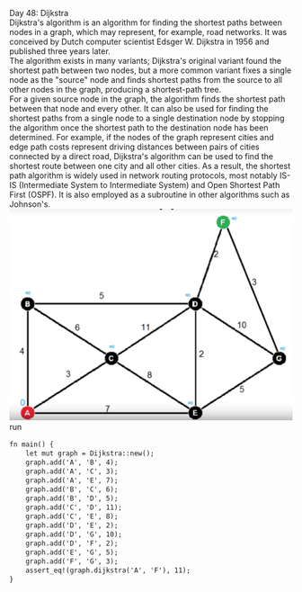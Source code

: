 Day 48: Dijkstra
<br>
Dijkstra's algorithm is an algorithm for finding the shortest paths between nodes in a graph, which may represent, for example, road networks. It was conceived by Dutch computer scientist Edsger W. Dijkstra in 1956 and published three years later.
<br>
The algorithm exists in many variants; Dijkstra's original variant found the shortest path between two nodes, but a more common variant fixes a single node as the "source" node and finds shortest paths from the source to all other nodes in the graph, producing a shortest-path tree.
<br>
For a given source node in the graph, the algorithm finds the shortest path between that node and every other. It can also be used for finding the shortest paths from a single node to a single destination node by stopping the algorithm once the shortest path to the destination node has been determined. For example, if the nodes of the graph represent cities and edge path costs represent driving distances between pairs of cities connected by a direct road, Dijkstra's algorithm can be used to find the shortest route between one city and all other cities. As a result, the shortest path algorithm is widely used in network routing protocols, most notably IS-IS (Intermediate System to Intermediate System) and Open Shortest Path First (OSPF). It is also employed as a subroutine in other algorithms such as Johnson's.
<br>
![alt text](graph.png)
run

```
fn main() {
    let mut graph = Dijkstra::new();
    graph.add('A', 'B', 4);
    graph.add('A', 'C', 3);
    graph.add('A', 'E', 7);
    graph.add('B', 'C', 6);
    graph.add('B', 'D', 5);
    graph.add('C', 'D', 11);
    graph.add('C', 'E', 8);
    graph.add('D', 'E', 2);
    graph.add('D', 'G', 10);
    graph.add('D', 'F', 2);
    graph.add('E', 'G', 5);
    graph.add('F', 'G', 3);
    assert_eq!(graph.dijkstra('A', 'F'), 11);
}
```
